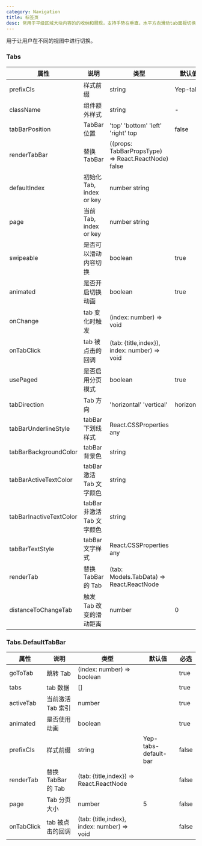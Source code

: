 ```yaml
---
category: Navigation
title: 标签页
desc: 常用于平级区域大块内容的的收纳和展现，支持手势在垂直，水平方向滑动tab面板切换tab选项卡。
---
```


用于让用户在不同的视图中进行切换。

<DEMO>

### Tabs

| 属性                    | 说明                       | 类型                                                | 默认值     | 必选  |
| ----------------------- | -------------------------- | --------------------------------------------------- | ---------- | ----- |
| prefixCls               | 样式前缀                   | string                                              | Yep-tabs   | false |
| className               | 组件额外样式               | string                                              | -          | false |
| tabBarPosition          | TabBar 位置                | 'top' 'bottom' 'left' 'right' top                   | false      |
| renderTabBar            | 替换 TabBar                | ((props: TabBarPropsType) => React.ReactNode) false |            | false |
| defaultIndex            | 初始化 Tab, index or key   | number string                                       |            | false |
| page                    | 当前 Tab, index or key     | number string                                       |            | false |
| swipeable               | 是否可以滑动内容切换       | boolean                                             | true       | false |
| animated                | 是否开启切换动画           | boolean                                             | true       | false |
| onChange                | tab 变化时触发             | (index: number) => void                             |            | false |
| onTabClick              | tab 被点击的回调           | (tab: {title,index}), index: number) => void        |            | false |
| usePaged                | 是否启用分页模式           | boolean                                             | true       | false |
| tabDirection            | Tab 方向                   | 'horizontal' 'vertical'                             | horizontal | false |
| tabBarUnderlineStyle    | tabBar 下划线样式          | React.CSSProperties any                             |            | false |
| tabBarBackgroundColor   | tabBar 背景色              | string                                              |            | false |
| tabBarActiveTextColor   | tabBar 激活 Tab 文字颜色   | string                                              |            | false |
| tabBarInactiveTextColor | tabBar 非激活 Tab 文字颜色 | string                                              |            | false |
| tabBarTextStyle         | tabBar 文字样式            | React.CSSProperties any                             |            | false |
| renderTab               | 替换 TabBar 的 Tab         | (tab: Models.TabData) => React.ReactNode            |            | false |
| distanceToChangeTab     | 触发 Tab 改变的滑动距离    | number                                              | 0          | false |

### Tabs.DefaultTabBar

| 属性       | 说明               | 类型                                        | 默认值               | 必选  |
| ---------- | ------------------ | ------------------------------------------- | -------------------- | ----- |
| goToTab    | 跳转 Tab           | (index: number) => boolean                  |                      | true  |
| tabs       | tab 数据           | []                                          |                      | true  |
| activeTab  | 当前激活 Tab 索引  | number                                      |                      | true  |
| animated   | 是否使用动画       | boolean                                     |                      | true  |
| prefixCls  | 样式前缀           | string                                      | Yep-tabs-default-bar | false |
| renderTab  | 替换 TabBar 的 Tab | (tab: {title,index}) => React.ReactNode     |                      | false |
| page       | Tab 分页大小       | number                                      | 5                    | false |
| onTabClick | tab 被点击的回调   | (tab: {title,index}, index: number) => void |                      | false |
